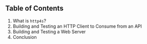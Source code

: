 ## Table of Contents

1. What is `http4s`?
2. Building and Testing an HTTP Client to Consume from an API
3. Building and Testing a Web Server
4. Conclusion